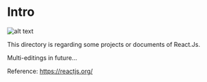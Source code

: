 # Intro

![alt text](https://miro.medium.com/max/1000/1*EVqCcmCPgpNKxU1wzcTHgw.png)

This directory is regarding some projects or documents of React.Js.

Multi-editings in future...

Reference: https://reactjs.org/
